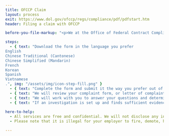 ```yaml
---
title: OFCCP Claim
layout: process
exit: https://www.dol.gov/ofccp/regs/compliance/pdf/pdfstart.htm
header: Filing a claim with OFCCP

before-you-file-markup: "<p>We at the Office of Federal Contract Compliance Programs enforce, for the benefit of job seekers and wage earners, the contractual promise of affirmative action and equal employment opportunity required of those who do business with the Federal government.</p>"

steps:
  - { text: "Download the form in the language you prefer
English
Chinese Traditional (Cantonese)
Chinese Simplified (Mandarin)
French
Korean
Spanish
Vietnamese
.", img: "/assets/img/icon-step-fill.png" }
  - { text: "Complete the form and submit it the way you prefer out of these 3 options: 1) filing the complaint form electronically with the appropriate OFCCP Regional Office or 2) mailing or faxing the complaint form to the appropriate OFCCP Regional Office or 3) filing the complaint form in person with any OFCCP District or Area office.", img: "/assets/img/icons/steps/LegalForm_Icon.png" }
  - { text: "We will review your complaint form, or letter of complaint, and contact you if we need more information", img: "/assets/img/icons/steps/Phone_Icon.png" }
  - { text: "We will work with you to answer your questions and determine if setting up an investigation is the best course of action", img: "/assets/img/icons/steps/SpeechBubble_Icon.png" }
  - { text: "If an investigation is set up and finds sufficient evidence, you may be entitled to monetary relief and/or other remedies", img: "/assets/img/icons/steps/Check_Icon.png" }
  
here-to-help:
  - All services are free and confidential. We will not disclose any information to your employer unless you decide to file a formal complaint.
  - Please note that it is illegal for your employer to fire, demote, harass, or otherwise retaliate against you for filing a complaint with the OFCCP.

---
```

